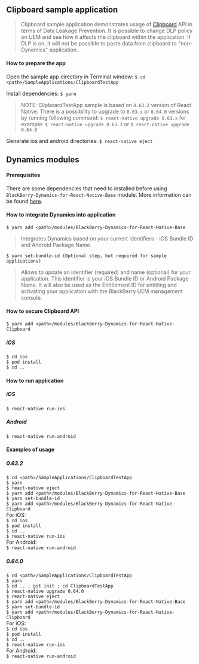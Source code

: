## Clipboard sample application
> Clipboard sample application demonstrates usage of [Clipboard](https://facebook.github.io/react-native/docs/clipboard) API in terms of Data Leakage Prevention. It is possible to change DLP policy on UEM and see how it affects the clipboard within the application. If DLP is on, it will not be possible to paste data from clipboard to "non-Dynamics" application.

#### How to prepare the app
Open the sample app directory in Terminal window:
`$ cd <path>/SampleApplications/ClipboardTestApp`

Install dependencies:
`$ yarn`

> NOTE: ClipboardTestApp sample is based on `0.63.2` version of React Native. There is a possibility to upgrade to `0.63.x` or `0.64.0` versions by running following command:
`$ react-native upgrade 0.63.x`
for example:
`$ react-native upgrade 0.63.3`
or
`$ react-native upgrade 0.64.0`

Generate ios and android directories:
`$ react-native eject`

## Dynamics modules
#### Prerequisites
There are some dependencies that need to installed before using `BlackBerry-Dynamics-for-React-Native-Base` module. More information can be found [here](https://github.com/blackberry/BlackBerry-Dynamics-React-Native-SDK/tree/master/modules/BlackBerry-Dynamics-for-React-Native-Base#Preconditions).
#### How to integrate Dynamics into application
	$ yarn add <path>/modules/BlackBerry-Dynamics-for-React-Native-Base

> Integrates Dynamics based on your current identifiers - iOS Bundle ID and Android Package Name.

	$ yarn set-bundle-id (Optional step, but required for sample applications)

> Allows to update an identifier (required) and name (optional) for your application. This identifier is your iOS Bundle ID or Android Package Name. It will also be used as the Entitlement ID for entitling and activating your application with the BlackBerry UEM management console.

#### How to secure Clipboard API
	$ yarn add <path>/modules/BlackBerry-Dynamics-for-React-Native-Clipboard

##### iOS
`$ cd ios`  
`$ pod install`  
`$ cd ..`  

#### How to run application
##### iOS
`$ react-native run-ios`

##### Android
`$ react-native run-android`

#### Examples of usage
##### 0.63.2
`$ cd <path>/SampleApplications/ClipboardTestApp`  
`$ yarn`  
`$ react-native eject`  
`$ yarn add <path>/modules/BlackBerry-Dynamics-for-React-Native-Base`  
`$ yarn set-bundle-id`  
`$ yarn add <path>/modules/BlackBerry-Dynamics-for-React-Native-Clipboard`  
For iOS:  
`$ cd ios`  
`$ pod install`  
`$ cd ..`  
`$ react-native run-ios`  
For Android:  
`$ react-native run-android`  
##### 0.64.0
`$ cd <path>/SampleApplications/ClipboardTestApp`  
`$ yarn`  
`$ cd .. ; git init ; cd ClipboardTestApp`  
`$ react-native upgrade 0.64.0`  
`$ react-native eject`  
`$ yarn add <path>/modules/BlackBerry-Dynamics-for-React-Native-Base`  
`$ yarn set-bundle-id`  
`$ yarn add <path>/modules/BlackBerry-Dynamics-for-React-Native-Clipboard`  
For iOS:  
`$ cd ios`  
`$ pod install`  
`$ cd ..`  
`$ react-native run-ios`  
For Android:  
`$ react-native run-android`

